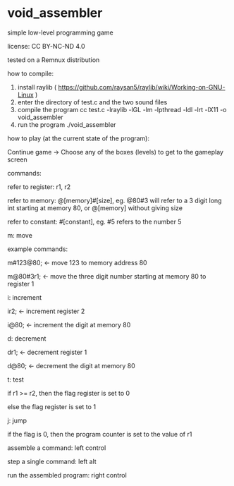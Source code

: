 # void_assembler
simple low-level programming game

license: CC BY-NC-ND 4.0

tested on a Remnux distribution

how to compile:
1. install raylib ( https://github.com/raysan5/raylib/wiki/Working-on-GNU-Linux )
2. enter the directory of test.c and the two sound files
3. compile the program 
	cc test.c -lraylib -lGL -lm -lpthread -ldl -lrt -lX11 -o void_assembler
3. run the program 
	./void_assembler

how to play (at the current state of the program):

Continue game -> Choose any of the boxes (levels) to get to the gameplay screen

commands:

refer to register: r1, r2

refer to memory: @[memory]#[size], eg. @80#3 will refer to a 3 digit long int starting at memory 80, or @[memory] without giving size

refer to constant: #[constant], eg. #5 refers to the number 5

m: move

example commands:

m#123@80;	<- move 123 to memory address 80

m@80#3r1;	<- move the three digit number starting at memory 80 to register 1

i: increment

ir2;		<- increment register 2

i@80;		<- increment the digit at memory 80

d: decrement

dr1;		<- decrement register 1

d@80;		<- decrement the digit at memory 80

t: test

if r1 >= r2, then the flag register is set to 0

else the flag register is set to 1

j: jump

if the flag is 0, then the program counter is set to the value of r1

assemble a command: left control

step a single command: left alt

run the assembled program: right control	
